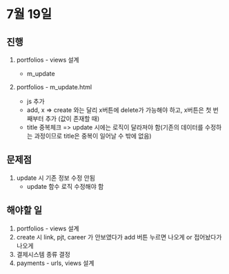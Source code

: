# 7월 19일

## 진행

1. portfolios - views 설계
    - m_update

2. portfolios - m_update.html
    - js 추가
    - add, x => create 와는 달리 x버튼에 delete가 가능해야 하고, x버튼은 첫 번째부터 추가 (값이 존재할 때)
    - title 중복체크 => update 시에는 로직이 달라져야 함(기존의 데이터를 수정하는 과정이므로 title은 중복이 일어날 수 밖에 없음)

## 문제점

1. update 시 기존 정보 수정 안됨
    - update 함수 로직 수정해야 함

## 해야할 일

1. portfolios - views 설계
2. create 시 link, pjt, career 가 안보였다가 add 버튼 누르면 나오게 or 접어놨다가 나오게
3. 결제시스템 종류 결정
4. payments - urls, views 설계